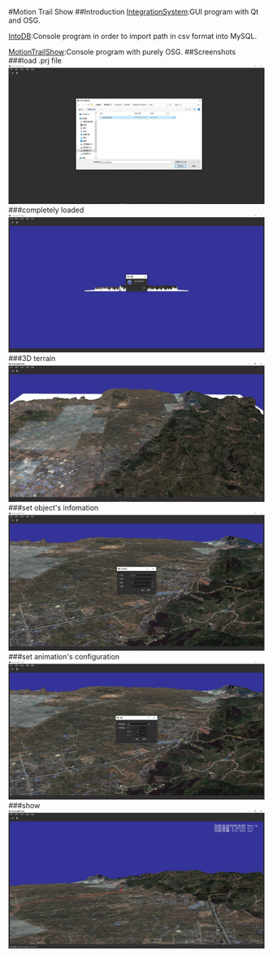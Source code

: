 #Motion Trail Show
##Introduction
[IntegrationSystem](https://github.com/XuDepeng/MotionTrailShow/tree/master/IntegrationSystem):GUI program with Qt and OSG.

[IntoDB](https://github.com/XuDepeng/MotionTrailShow/tree/master/IntoDB):Console program in order to import path in csv format into MySQL.

[MotionTrailShow](https://github.com/XuDepeng/MotionTrailShow/tree/master/MotionTrailShow):Console program with purely OSG.
##Screenshots
###load .prj file
![image](https://github.com/XuDepeng/MotionTrailShow/blob/master/screenshots/1.jpg)
###completely loaded
![image](https://github.com/XuDepeng/MotionTrailShow/blob/master/screenshots/2.jpg)
###3D terrain
![image](https://github.com/XuDepeng/MotionTrailShow/blob/master/screenshots/3.jpg)
###set object's infomation
![image](https://github.com/XuDepeng/MotionTrailShow/blob/master/screenshots/4.jpg)
###set animation's configuration
![image](https://github.com/XuDepeng/MotionTrailShow/blob/master/screenshots/5.jpg)
###show
![image](https://github.com/XuDepeng/MotionTrailShow/blob/master/screenshots/6.jpg)